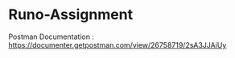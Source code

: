 # Runo-Assignment

Postman Documentation : https://documenter.getpostman.com/view/26758719/2sA3JJAiUy